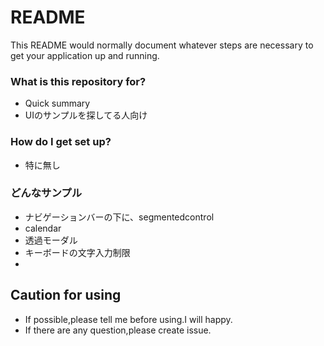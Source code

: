 # README #

This README would normally document whatever steps are necessary to get your application up and running.

### What is this repository for? ###

* Quick summary
* UIのサンプルを探してる人向け


### How do I get set up? ###

* 特に無し

### どんなサンプル
* ナビゲーションバーの下に、segmentedcontrol
* calendar
* 透過モーダル
* キーボードの文字入力制限
* 

## Caution for using 
* If possible,please tell me before using.I will happy.
* If there are any question,please create issue.
